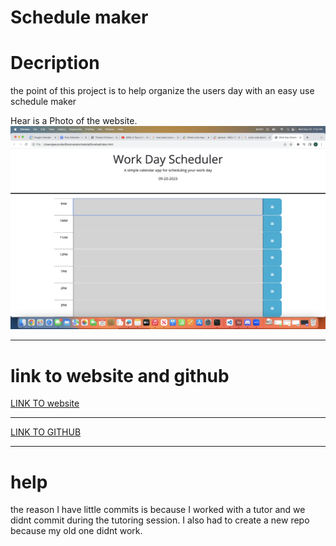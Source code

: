 # Schedule maker
# Decription
the point of this project is to help organize the users day with an easy use schedule maker

Hear is a Photo of the website.
![title of photo](./img/Screenshot%202023-09-20%20at%207.03.32%20PM.png)
***
# link to website and github
[LINK TO website](https://github.com/Seanye333/Anime-Fusion)
***
[LINK TO GITHUB](https://github.com/GaryCutler/schedule-maker)
***
# help
the reason I have little commits is because I worked with a tutor and we didnt commit during the tutoring session. I also had to create a new repo because my old one didnt work.